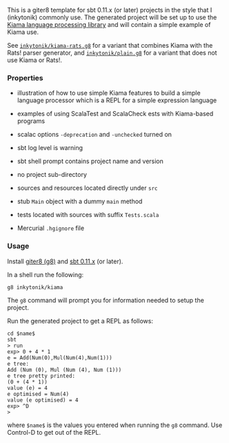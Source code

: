 This is a giter8 template for sbt 0.11.x (or later) projects in the style that
I (inkytonik) commonly use. The generated project will be set up to use the
[Kiama language processing library](http://kiama.googlecode.com) and will
contain a simple example of Kiama use.

See [`inkytonik/kiama-rats.g8`](https://github.com/inkytonik/kiama-rats.g8) for
a variant that combines Kiama with the Rats! parser generator, and 
[`inkytonik/plain.g8`](https://github.com/inkytonik/plain.g8) for a variant
that does not use Kiama or Rats!.

### Properties

* illustration of how to use simple Kiama features to build a simple
language processor which is a REPL for a simple expression language

* examples of using ScalaTest and ScalaCheck ests with Kiama-based programs

* scalac options `-deprecation` and `-unchecked` turned on

* sbt log level is warning

* sbt shell prompt contains project name and version

* no project sub-directory

* sources and resources located directly under `src`

* stub `Main` object with a dummy `main` method

* tests located with sources with suffix `Tests.scala`

* Mercurial `.hgignore` file

### Usage

Install [giter8 (g8)](http://github.com/n8han/giter8#readme) and [sbt
0.11.x](https://github.com/harrah/xsbt/wiki/Setup) (or later).

In a shell run the following:

    g8 inkytonik/kiama

The `g8` command will prompt you for information needed to setup the
project.

Run the generated project to get a REPL as follows:

    cd $name$
    sbt
    > run
    exp> 0 + 4 * 1  
    e = Add(Num(0),Mul(Num(4),Num(1)))
    e tree:
    Add (Num (0), Mul (Num (4), Num (1)))
    e tree pretty printed:
    (0 + (4 * 1))
    value (e) = 4
    e optimised = Num(4)
    value (e optimised) = 4
    exp> ^D
    >

where `$name$` is the values you entered when running the `g8` command.
Use Control-D to get out of the REPL.
